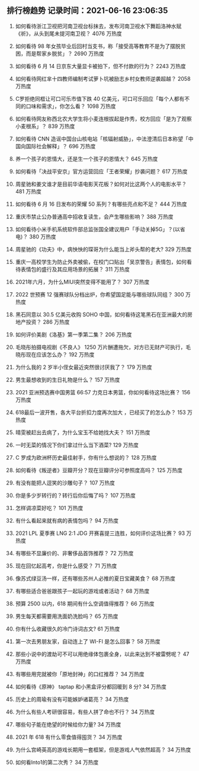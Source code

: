 
## 排行榜趋势 记录时间：2021-06-16 23:06:35
  
  1. 如何看待浙江卫视把河南卫视台标抹去，发布河南卫视水下舞蹈洛神水赋《祈》，从头到尾未提河南卫视？ 4076 万热度
    
  2. 如何看待 98 年女孩毕业后回村当支书，称「接受高等教育不是为了摆脱贫困，而是帮家乡脱贫」？ 2690 万热度
    
  3. 如何看待 6 月 14 日京东大量显卡被拍下，但不付款的行为？ 2243 万热度
    
  4. 如何看待网红芈十四教师编制考试萝卜坑被励志乡村女教师逆袭超越？ 2058 万热度
    
  5. C罗拒绝同框让可口可乐市值下跌 40 亿美元，可口可乐回应「每个人都有不同的口味和需求」，你怎么看？ 1098 万热度
    
  6. 如何看待网友称西北农大学生将小麦连根拔起是作秀，校方回应「是为了观察小麦根系」？ 839 万热度
    
  7. 如何看待 CNN 造谣中国台山核电站「核辐射威胁」，中法澄清后日本称望「中国向国际社会解释」？ 696 万热度
    
  8. 养一个孩子的恩情大，还是生一个孩子的恩情大？ 645 万热度
    
  9. 如何看待「决战平安京」官方运营回应「王者荣耀」抄袭问题？ 617 万热度
    
  10. 周星驰和姜文谁才是目前华语电影天花板？如何对比这两个人的电影水平？ 481 万热度
    
  11. 如何看待 6 月 16 日发布的荣耀 50 系列？有哪些亮点和不足？ 444 万热度
    
  12. 重庆市禁止公办普通高中招收复读生，会产生哪些影响？ 388 万热度
    
  13. 如何看待小米手机系统软件部总监张国全建议用户「手动关掉5G」？(以省电)？ 380 万热度
    
  14. 周星驰的《功夫》中，病怏怏的琛哥为什么能当上斧头帮的老大? 329 万热度
    
  15. 重庆一高校学生为防止外卖被偷，在校门口贴出「吴京警告」表情包，如何看待表情包的盛行及其应用场景的拓展？ 311 万热度
    
  16. 2021年六月，为什么MIUI突然变得不能用了？ 307 万热度
    
  17. 2022 世预赛 12 强赛球队分档出炉，你希望国足能与哪些球队同组？ 300 万热度
    
  18. 黑石同意以 30.5 亿美元收购 SOHO 中国，如何看待这笔黑石在亚洲最大的房地产投资？ 286 万热度
    
  19. 如何评价美剧《洛基》第一季第二集？ 206 万热度
    
  20. 毛晓彤拍摄电视剧《不良人》 1250 万片酬遭拖欠，对方已无财产可执行，毛晓彤现在应该怎么办？ 192 万热度
    
  21. 为什么我的 2 岁半小侄女最近突然很讨厌我了？ 179 万热度
    
  22. 男生最想收到的生日礼物是什么？ 157 万热度
    
  23. 2021 亚洲预选赛中国男篮 66:57 力克日本男篮，你如何看待这场比赛？ 156 万热度
    
  24. 618最后一波开售，各大平台折扣力度再次加大 ，已经买了的怎么办？ 153 万热度
    
  25. 晴雯被赶出去病了，为什么宝玉不给她找大夫？ 151 万热度
    
  26. 一时无菜的情况下你们拿过什么当下酒菜? 129 万热度
    
  27. C 罗成为欧洲杯历史最佳射手，你有什么想说的？ 128 万热度
    
  28. 如何看待《叛逆者》豆瓣开分？现在豆瓣评分可参照度高吗？ 125 万热度
    
  29. 有没有能把人逗笑的沙雕句子？ 107 万热度
    
  30. 你是多少岁转行的？转行后你后悔了吗？ 107 万热度
    
  31. 怎样调凉菜好吃？ 101 万热度
    
  32. 有什么看起来就有病的表情包吗？ 94 万热度
    
  33. 2021 LPL 夏季赛 LNG 2:1 JDG 开赛喜提三连胜，如何评价这场比赛？ 93 万热度
    
  34. 有哪些不显廉价的、非奢侈品首饰推荐？ 72 万热度
    
  35. 现在回忆起高考，你是什么感受？ 71 万热度
    
  36. 像苏式绿豆汤一样，还有哪些苏州人必推的夏日宝藏美食？ 68 万热度
    
  37. 有哪些适合爸爸跟孩子一起玩的游戏或者活动？ 68 万热度
    
  38. 预算 2500 以内，618 期间有什么空调值得推荐？ 66 万热度
    
  39. 男生每天都需要用洗面奶洗脸吗？ 65 万热度
    
  40. 你有什么收藏很久的冷门诗词古文? 61 万热度
    
  41. 第一次去男朋友家，自动连上了 WI-FI 是怎么回事？ 58 万热度
    
  42. 那些小说中的渡劫可不可以用绝缘体包裹全身，以此来达到不被雷劈呢？ 47 万热度
    
  43. 有哪些用完就被你「原地封神」的口红推荐？ 34 万热度
    
  44. 如何看待《原神》 taptap 和小黑盒评分都回暖到 8 分? 34 万热度
    
  45. 历史上的周瑜有没有可能嫉妒诸葛亮？ 34 万热度
    
  46. 为什么有些人考研很容易，有些人拼了命也不行？ 34 万热度
    
  47. 哪些句子能在绝望的时候给你力量? 34 万热度
    
  48. 2021 年 618 有什么零食值得囤货？ 34 万热度
    
  49. 为什么宫崎英高的游戏长期用一套框架，但是游戏人气依然超高？ 34 万热度
    
  50. 如何看Into1的第二次秀？ 34 万热度
    